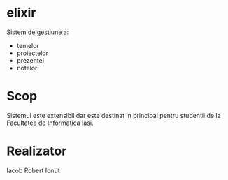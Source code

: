 # elixir
Sistem de gestiune a:
- temelor
- proiectelor
- prezentei
- notelor

# Scop
Sistemul este extensibil dar este destinat in principal pentru studentii de la Facultatea de Informatica Iasi.

# Realizator
Iacob Robert Ionut
